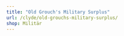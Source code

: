 ```yaml
---
title: "Old Grouch's Military Surplus"
url: /clyde/old-grouchs-military-surplus/
shop: Militär
---
```

